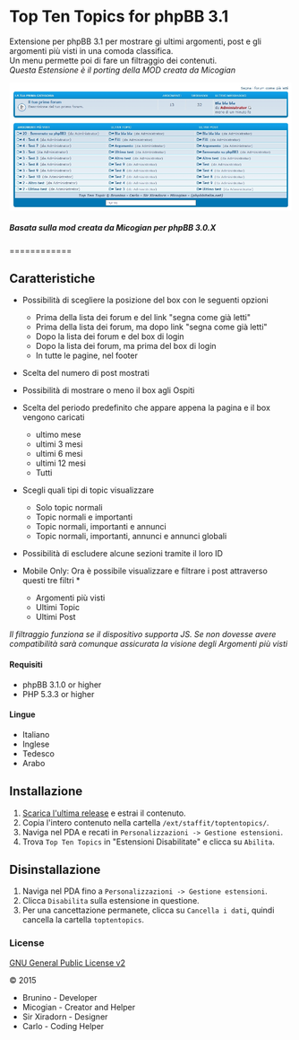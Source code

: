 Top Ten Topics for phpBB 3.1
============

Extensione per phpBB 3.1 per mostrare gi ultimi argomenti, post e gli argomenti più visti in una comoda classifica.  
Un menu permette poi di fare un filtraggio dei contenuti.  
*Questa Estensione è il porting della MOD creata da Micogian*

![Screen](screen1.jpg)

##### Basata sulla mod creata da Micogian per phpBB 3.0.X
  
============
  
## Caratteristiche
- Possibilità di scegliere la posizione del box con le seguenti opzioni
  - Prima della lista dei forum e del link "segna come già letti"
  - Prima della lista dei forum, ma dopo link "segna come già letti"
  - Dopo la lista dei forum e del box di login
  - Dopo la lista dei forum, ma prima del box di login
  - In tutte le pagine, nel footer

- Scelta del numero di post mostrati

- Possibilità di mostrare o meno il box agli Ospiti

- Scelta del periodo predefinito che appare appena la pagina e il box vengono caricati
  - ultimo mese
  - ultimi 3 mesi
  - ultimi 6 mesi
  - ultimi 12 mesi
  - Tutti

- Scegli quali tipi di topic visualizzare
  - Solo topic normali
  - Topic normali e importanti
  - Topic normali, importanti e annunci
  - Topic normali, importanti, annunci e annunci globali

- Possibilità di escludere alcune sezioni tramite il loro ID

- Mobile Only: Ora è possibile visualizzare e filtrare i post attraverso questi tre filtri *
  - Argomenti più visti
  - Ultimi Topic
  - Ultimi Post

*Il filtraggio funziona se il dispositivo supporta JS. Se non dovesse avere compatibilità sarà comunque assicurata la visione degli Argomenti più visti*  

#### Requisiti
- phpBB 3.1.0 or higher
- PHP 5.3.3 or higher

#### Lingue
- Italiano
- Inglese
- Tedesco
- Arabo

## Installazione
1. [Scarica l'ultima release](link) e estrai il contenuto.
2. Copia l'intero contenuto nella cartella `/ext/staffit/toptentopics/`.
3. Naviga nel PDA e recati in `Personalizzazioni -> Gestione estensioni`.
4. Trova `Top Ten Topics` in "Estensioni Disabilitate" e clicca su `Abilita`.

## Disinstallazione
1. Naviga nel PDA fino a `Personalizzazioni -> Gestione estensioni`.
2. Clicca `Disabilita` sulla estensione in questione.
3. Per una cancettazione permanete, clicca su `Cancella i dati`, quindi cancella la cartella `toptentopics`.

### License
[GNU General Public License v2](http://opensource.org/licenses/GPL-2.0)

© 2015 
- Brunino - Developer
- Micogian - Creator and Helper
- Sir Xiradorn - Designer
- Carlo - Coding Helper